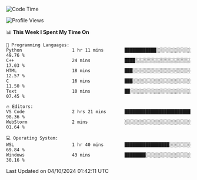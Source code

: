 <!--START_SECTION:waka-->
![Code Time](http://img.shields.io/badge/Code%20Time-727%20hrs%2052%20mins-blue)

![Profile Views](http://img.shields.io/badge/Profile%20Views-0-blue)

📊 **This Week I Spent My Time On** 

```text
💬 Programming Languages: 
Python                   1 hr 11 mins        ████████████░░░░░░░░░░░░░   49.76 % 
C++                      24 mins             ████░░░░░░░░░░░░░░░░░░░░░   17.03 % 
HTML                     18 mins             ███░░░░░░░░░░░░░░░░░░░░░░   12.57 % 
C                        16 mins             ███░░░░░░░░░░░░░░░░░░░░░░   11.50 % 
Text                     10 mins             ██░░░░░░░░░░░░░░░░░░░░░░░   07.45 % 

🔥 Editors: 
VS Code                  2 hrs 21 mins       █████████████████████████   98.36 % 
WebStorm                 2 mins              ░░░░░░░░░░░░░░░░░░░░░░░░░   01.64 % 

💻 Operating System: 
WSL                      1 hr 40 mins        █████████████████░░░░░░░░   69.84 % 
Windows                  43 mins             ████████░░░░░░░░░░░░░░░░░   30.16 % 
```


 Last Updated on 04/10/2024 01:42:11 UTC
<!--END_SECTION:waka-->
